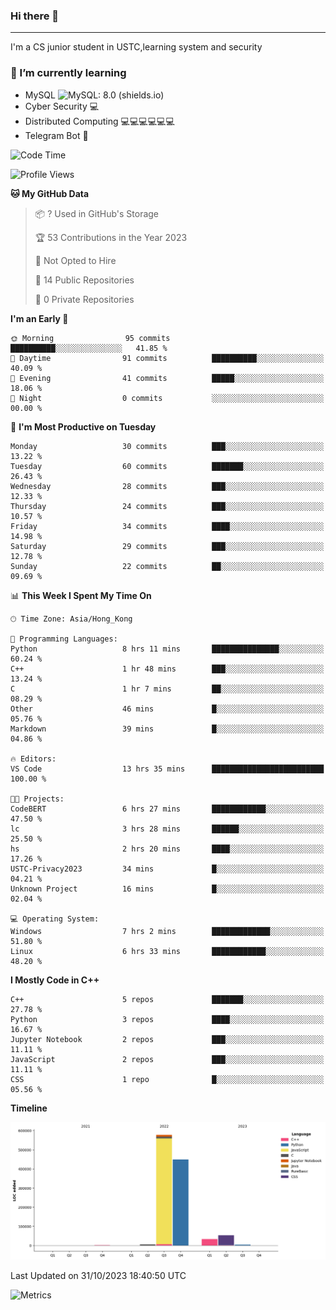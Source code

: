 ### Hi there 👋

<!--
**aozaki-touko/aozaki-touko** is a ✨ _special_ ✨ repository because its `README.md` (this file) appears on your GitHub profile.

Here are some ideas to get you started:

-  ...
- 🌱 I’m currently learning ...
- 👯 I’m looking to collaborate on ...
- 🤔 I’m looking for help with ...
- 💬 Ask me about ...
- 📫 How to reach me: ...
- 😄 Pronouns: ...
- ⚡ Fun fact: ...
-->

---

I'm a CS junior student in USTC,learning system and security



### 🌱 I’m currently learning

- MySQL ![MySQL: 8.0 (shields.io)](https://img.shields.io/badge/MySQL-8.0-blue)
- Cyber Security :computer:
- Distributed Computing :computer::computer::computer::computer::computer::computer:
- Telegram Bot :robot:



<!--START_SECTION:waka-->
![Code Time](http://img.shields.io/badge/Code%20Time-194%20hrs%2014%20mins-blue)

![Profile Views](http://img.shields.io/badge/Profile%20Views-0-blue)

**🐱 My GitHub Data** 

> 📦 ? Used in GitHub's Storage 
 > 
> 🏆 53 Contributions in the Year 2023
 > 
> 🚫 Not Opted to Hire
 > 
> 📜 14 Public Repositories 
 > 
> 🔑 0 Private Repositories 
 > 
**I'm an Early 🐤** 

```text
🌞 Morning                95 commits          ██████████░░░░░░░░░░░░░░░   41.85 % 
🌆 Daytime                91 commits          ██████████░░░░░░░░░░░░░░░   40.09 % 
🌃 Evening                41 commits          █████░░░░░░░░░░░░░░░░░░░░   18.06 % 
🌙 Night                  0 commits           ░░░░░░░░░░░░░░░░░░░░░░░░░   00.00 % 
```
📅 **I'm Most Productive on Tuesday** 

```text
Monday                   30 commits          ███░░░░░░░░░░░░░░░░░░░░░░   13.22 % 
Tuesday                  60 commits          ███████░░░░░░░░░░░░░░░░░░   26.43 % 
Wednesday                28 commits          ███░░░░░░░░░░░░░░░░░░░░░░   12.33 % 
Thursday                 24 commits          ███░░░░░░░░░░░░░░░░░░░░░░   10.57 % 
Friday                   34 commits          ████░░░░░░░░░░░░░░░░░░░░░   14.98 % 
Saturday                 29 commits          ███░░░░░░░░░░░░░░░░░░░░░░   12.78 % 
Sunday                   22 commits          ██░░░░░░░░░░░░░░░░░░░░░░░   09.69 % 
```


📊 **This Week I Spent My Time On** 

```text
🕑︎ Time Zone: Asia/Hong_Kong

💬 Programming Languages: 
Python                   8 hrs 11 mins       ███████████████░░░░░░░░░░   60.24 % 
C++                      1 hr 48 mins        ███░░░░░░░░░░░░░░░░░░░░░░   13.24 % 
C                        1 hr 7 mins         ██░░░░░░░░░░░░░░░░░░░░░░░   08.29 % 
Other                    46 mins             █░░░░░░░░░░░░░░░░░░░░░░░░   05.76 % 
Markdown                 39 mins             █░░░░░░░░░░░░░░░░░░░░░░░░   04.86 % 

🔥 Editors: 
VS Code                  13 hrs 35 mins      █████████████████████████   100.00 % 

🐱‍💻 Projects: 
CodeBERT                 6 hrs 27 mins       ████████████░░░░░░░░░░░░░   47.50 % 
lc                       3 hrs 28 mins       ██████░░░░░░░░░░░░░░░░░░░   25.50 % 
hs                       2 hrs 20 mins       ████░░░░░░░░░░░░░░░░░░░░░   17.26 % 
USTC-Privacy2023         34 mins             █░░░░░░░░░░░░░░░░░░░░░░░░   04.21 % 
Unknown Project          16 mins             █░░░░░░░░░░░░░░░░░░░░░░░░   02.04 % 

💻 Operating System: 
Windows                  7 hrs 2 mins        █████████████░░░░░░░░░░░░   51.80 % 
Linux                    6 hrs 33 mins       ████████████░░░░░░░░░░░░░   48.20 % 
```

**I Mostly Code in C++** 

```text
C++                      5 repos             ███████░░░░░░░░░░░░░░░░░░   27.78 % 
Python                   3 repos             ████░░░░░░░░░░░░░░░░░░░░░   16.67 % 
Jupyter Notebook         2 repos             ███░░░░░░░░░░░░░░░░░░░░░░   11.11 % 
JavaScript               2 repos             ███░░░░░░░░░░░░░░░░░░░░░░   11.11 % 
CSS                      1 repo              █░░░░░░░░░░░░░░░░░░░░░░░░   05.56 % 
```



**Timeline**

![Lines of Code chart](https://raw.githubusercontent.com/aozaki-touko/aozaki-touko/main/assets/bar_graph.png)


 Last Updated on 31/10/2023 18:40:50 UTC
<!--END_SECTION:waka-->
![Metrics](https://metrics.lecoq.io/aozaki-touko?template=classic&base.header=0&habits=1&languages=1&fortune=1&base=header%2C%20activity%2C%20community%2C%20repositories%2C%20metadata&base.indepth=false&base.hireable=false&base.skip=false&languages=false&languages.limit=8&languages.threshold=0%25&languages.other=false&languages.colors=github&languages.sections=most-used&languages.indepth=false&languages.analysis.timeout=15&languages.analysis.timeout.repositories=7.5&languages.categories=markup%2C%20programming&languages.recent.categories=markup%2C%20programming&languages.recent.load=300&languages.recent.days=14&habits=false&habits.from=200&habits.days=14&habits.facts=true&habits.charts=false&habits.charts.type=classic&habits.trim=false&habits.languages.limit=8&habits.languages.threshold=0%25&fortune=false&config.timezone=Asia%2FHong_Kong)

